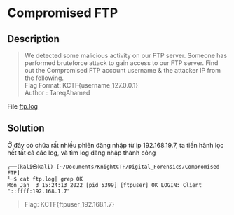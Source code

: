 # Compromised FTP
## Description
> We detected some malicious activity on our FTP server. Someone has performed bruteforce attack to gain access to our FTP server. Find out the Compromised FTP account username & the attacker IP from the following.           
> Flag Format: KCTF{username_127.0.0.1}          
> Author : TareqAhamed

File [ftp.log](https://github.com/Butterflies4/KnightCTF2022/blob/main/Digital%20Forensics/Compromised%20FTP/ftp.log)
## Solution
Ở đây có chứa rất nhiều phiên đăng nhập từ ip 192.168.19.7, ta tiến hành lọc hết tất cả các log, và tìm log đăng nhập thành công    
```
┌──(kali㉿kali)-[~/Documents/KnightCTF/Digital_Forensics/Compromised FTP]
└─$ cat ftp.log| grep OK               
Mon Jan  3 15:24:13 2022 [pid 5399] [ftpuser] OK LOGIN: Client "::ffff:192.168.1.7"
```
> Flag: KCTF{ftpuser_192.168.1.7}

